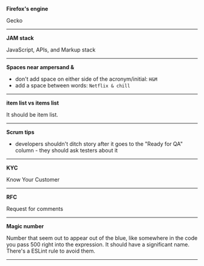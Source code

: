 **Firefox's engine**

Gecko

---

**JAM stack**

JavaScript, APIs, and Markup stack

---

**Spaces near ampersand &**

- don't add space on either side of the acronym/initial: `H&M`
- add a space between words: `Netflix & chill`

---

**item list vs items list**

It should be item list.

---

**Scrum tips**

- developers shouldn't ditch story after it goes to the "Ready for QA" column - they should ask testers about it

---

**KYC**

Know Your Customer

---

**RFC**

Request for comments

---

**Magic number**

Number that seem out to appear out of the blue, like somewhere in the code you pass 500 right into the expression. It should have a significant name. There's a ESLint rule to avoid them.

---
